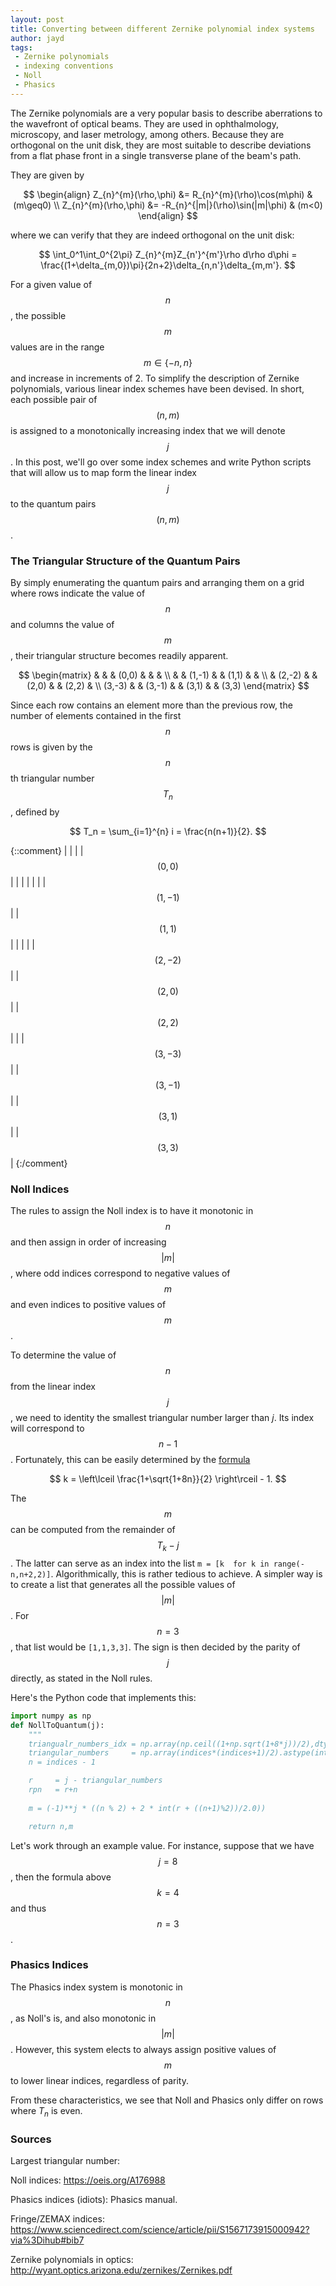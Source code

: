 ```yaml
---
layout: post
title: Converting between different Zernike polynomial index systems
author: jayd
tags:
 - Zernike polynomials
 - indexing conventions
 - Noll
 - Phasics
---
```


The Zernike polynomials are a very popular basis to describe aberrations to the
wavefront of optical beams. They are used in ophthalmology, microscopy, and
laser metrology, among others. Because they are orthogonal on the unit disk,
they are most suitable to describe deviations from a flat phase front in a
single transverse plane of the beam's path.

They are given by

$$
\begin{align}
    Z_{n}^{m}(\rho,\phi) &=  R_{n}^{m}(\rho)\cos(m\phi)      & (m\geq0) \\
    Z_{n}^{m}(\rho,\phi) &= -R_{n}^{|m|}(\rho)\sin(|m|\phi)  & (m<0)
\end{align}
$$

where we can verify that they are indeed orthogonal on the unit disk:

$$
\int_0^1\int_0^{2\pi} Z_{n}^{m}Z_{n'}^{m'}\rho d\rho d\phi
    = \frac{(1+\delta_{m,0})\pi}{2n+2}\delta_{n,n'}\delta_{m,m'}.
$$

For a given value of $$n$$, the possible $$m$$ values are in the range
$$m\in\{-n,n\}$$ and increase in increments of 2. To simplify the description of
Zernike polynomials, various linear index schemes have been devised. In short,
each possible pair of $$(n,m)$$ is assigned to a monotonically increasing index
that we will denote $$j$$. In this post, we'll go over some index schemes and
write Python scripts that will allow us to map form the linear index $$j$$ to
the quantum pairs $$(n,m)$$.

### The Triangular Structure of the Quantum Pairs

By simply enumerating the quantum pairs and arranging them on a grid where
rows indicate the value of $$n$$ and columns the value of $$m$$, their triangular
structure becomes readily apparent.

$$
\begin{matrix}
             &            &            &  (0,0)   &           &           &            \\
             &            &   (1,-1)   &          &   (1,1)   &           &            \\
             &   (2,-2)   &            &  (2,0)   &           &   (2,2)   &            \\
   (3,-3)    &            &   (3,-1)   &          &   (3,1)   &           & (3,3)
\end{matrix}
$$

Since each row contains an element more than the previous row, the number of
elements contained in the first $$n$$ rows is given by the $$n$$th triangular
number $$T_n$$, defined by

$$
    T_n = \sum_{i=1}^{n} i = \frac{n(n+1)}{2}.
$$


{::comment}
|            |            |            | $$(0,0)$$ |           |           |            |
|            |            | $$(1,-1)$$ |           | $$(1,1)$$ |           |            |
|            | $$(2,-2)$$ |            | $$(2,0)$$ |           | $$(2,2)$$ |            |
| $$(3,-3)$$ |            | $$(3,-1)$$ |           | $$(3,1)$$ |           | $$(3,3)$$  |
{:/comment}

### Noll Indices

The rules to assign the Noll index is to have it monotonic in $$n$$ and then
assign in order of increasing $$|m|$$, where odd indices correspond to negative
values of $$m$$ and even indices to positive values of $$m$$.

To determine the value of $$n$$ from the linear index $$j$$, we need to
identity the smallest triangular number larger than $j$. Its index will
correspond to $$n-1$$. Fortunately, this can be easily determined
by the [formula](https://math.stackexchange.com/questions/1417579/largest-triangular-number-less-than-a-given-natural-number)

$$
k = \left\lceil \frac{1+\sqrt{1+8n}}{2} \right\rceil - 1.
$$

The $$m$$ can be computed from the remainder of $$T_k-j$$. The latter can serve
as an index into the list `m = [k  for k in range(-n,n+2,2)]`. Algorithmically, this
is rather tedious to achieve. A simpler way is to create a list that generates all the possible
values of $$|m|$$. For $$n=3$$, that list would be `[1,1,3,3]`. The sign is then decided by
the parity of $$j$$ directly, as stated in the Noll rules.

Here's the Python code that implements this:

```python
import numpy as np
def NollToQuantum(j):
    """
    triangualr_numbers_idx = np.array(np.ceil((1+np.sqrt(1+8*j))/2),dtype=int)-1
    triangular_numbers     = np.array(indices*(indices+1)/2).astype(int)
    n = indices - 1

    r     = j - triangular_numbers
    rpn   = r+n
    
    m = (-1)**j * ((n % 2) + 2 * int(r + ((n+1)%2))/2.0))

    return n,m
```

Let's work through an example value. 
For instance, suppose that we have $$j=8$$, then the formula above $$k=4$$ and thus $$n=3$$. 


### Phasics Indices

The Phasics index system is monotonic in $$n$$, as Noll's is, and also monotonic
in $$|m|$$. However, this system elects to always assign positive values of
$$m$$ to lower linear indices, regardless of parity.

From these characteristics, we see that Noll and Phasics only differ
on rows where $T_n$ is even. 

### Sources

Largest triangular number: 

Noll indices: https://oeis.org/A176988

Phasics indices (idiots): Phasics manual.

Fringe/ZEMAX indices: https://www.sciencedirect.com/science/article/pii/S1567173915000942?via%3Dihub#bib7

Zernike polynomials in optics: http://wyant.optics.arizona.edu/zernikes/Zernikes.pdf
